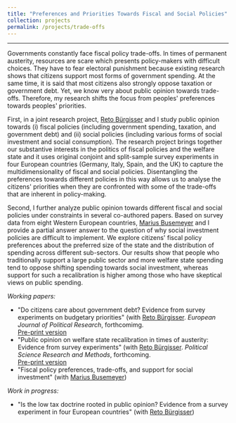 ```yaml
---
title: "Preferences and Priorities Towards Fiscal and Social Policies"
collection: projects
permalink: /projects/trade-offs
---
```


------

Governments constantly face fiscal policy trade-offs. In times of permanent austerity, resources are scare which presents policy-makers with difficult choices. They have to fear electoral punishment because existing research shows that citizens support most forms of government spending. At the same time, it is said that most citizens also strongly oppose taxation or government debt. Yet, we know very about public opinion towards trade-offs. Therefore, my research shifts the focus from peoples' preferences towards peoples' priorities.

First, in a joint research project, [Reto Bürgisser](https://retobuergisser.com/) and I study public opinion towards (i) fiscal policies (including government spending, taxation, and government debt) and (ii) social policies (including various forms of social investment and social consumption). The research project brings together our substantive interests in the politics of fiscal policies and the welfare state and it uses original conjoint and split-sample survey experiments in four European countries (Germany, Italy, Spain, and the UK) to capture the multidimensionality of fiscal and social policies. Disentangling the preferences towards different policies in this way allows us to analyse the citizens' priorities when they are confronted with some of the trade-offs that are inherent in policy-making.  

Second, I further analyze public opinion towards different fiscal and social policies under constraints in several co-authored papers. Based on survey data from eight Western European countries, [Marius Busemeyer](https://www.polver.uni-konstanz.de/en/busemeyer/team/prof-dr-marius-r-busemeyer/) and I provide a partial answer answer to the question of why social investment policies are difficult to implement. We explore citizens' fiscal policy preferences about the preferred size of the state and the distribution of spending across different sub-sectors. Our results show that people who traditionally support a large public sector and more welfare state spending tend to oppose shifting spending towards social investment, whereas support for such a recalibration is higher among those who have skeptical views on public spending.

*Working papers:*

* "Do citizens care about government debt? Evidence from survey experiments on budgetary priorities" (with [Reto Bürgisser](https://retobuergisser.com/). *European Journal of Political Research*, forthcomimg. <br/>
[Pre-print version](https://osf.io/preprints/socarxiv/gw5ea/)
* "Public opinion on welfare state recalibration in times of austerity: Evidence from survey experiments" (with [Reto Bürgisser](https://retobuergisser.com/). *Political Science Research and Methods*, forthcoming. <br/>
[Pre-print version](https://osf.io/preprints/socarxiv/uj6eq/)
* "Fiscal policy preferences, trade-offs, and support for social investment" (with [Marius Busemeyer](https://www.polver.uni-konstanz.de/en/busemeyer/team/prof-marius-r-busemeyer/))

*Work in progress:*
* "Is the low tax doctrine rooted in public opinion? Evidence from a survey experiment in four European countries" (with [Reto Bürgisser](https://retobuergisser.com/))